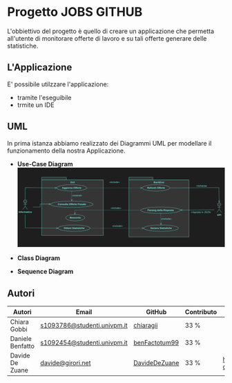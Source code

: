 # Progetto JOBS GITHUB

L'obbiettivo del progetto è quello di creare un applicazione che permetta all'utente di monitorare 
offerte di lavoro e su tali offerte generare delle statistiche.

## L'Applicazione
E' possibile utilzzare l'applicazione:
+ tramite l'eseguibile
+ trmite un IDE

## UML
In prima istanza abbiamo realizzato dei Diagrammi UML per modellare il funzionamento 
della nostra Applicazione.
+ **Use-Case Diagram**
![](Images/UseCase.png)

+ **Class Diagram**


+ **Sequence Diagram**


## Autori

| **Autori**  | **Email**| **GitHub**  | **Contributo**  | LinkedIn |
|---|---|---|---|---|
|  Chiara Gobbi | <s1093786@studenti.univpm.it> |  [chiaragii](https://github.com/chiaragii) |33 %   |   |
|  Daniele Benfatto |<s1092454@studenti.univpm.it>   | [benFactotum99](https://github.com/benFactotum99)  |  33 % |   |
|  Davide De Zuane | <davide@girori.net>  |  [DavideDeZuane](https://github.com/DavideDeZuane) |33 %  |  <https://www.linkedin.com/in/davide-de-zuane-021372201> |

